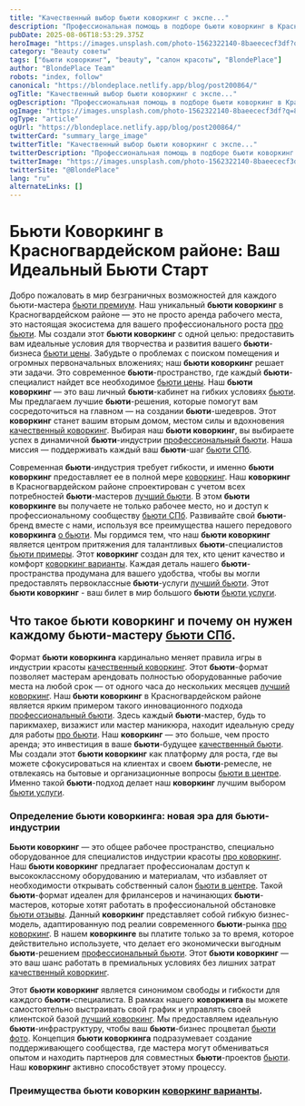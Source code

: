 ```yaml
---
title: "Качественный выбор бьюти коворкинг с экспе..."
description: "Профессиональная помощь в подборе бьюти коворкинг в Красногвардейском районе. Тщательный анализ критериев и требований. Воспользуйтесь профессиональными советами..."
pubDate: 2025-08-06T18:53:29.375Z
heroImage: "https://images.unsplash.com/photo-1562322140-8baeececf3df?q=80&w=800&auto=format&fit=crop"
category: "Beauty советы"
tags: ["бьюти коворкинг", "beauty", "салон красоты", "BlondePlace"]
author: "BlondePlace Team"
robots: "index, follow"
canonical: "https://blondeplace.netlify.app/blog/post200864/"
ogTitle: "Качественный выбор бьюти коворкинг с экспе..."
ogDescription: "Профессиональная помощь в подборе бьюти коворкинг в Красногвардейском районе. Тщательный анализ критериев и требований. Воспользуйтесь профессиональными советами..."
ogImage: "https://images.unsplash.com/photo-1562322140-8baeececf3df?q=80&w=800&auto=format&fit=crop"
ogType: "article"
ogUrl: "https://blondeplace.netlify.app/blog/post200864/"
twitterCard: "summary_large_image"
twitterTitle: "Качественный выбор бьюти коворкинг с экспе..."
twitterDescription: "Профессиональная помощь в подборе бьюти коворкинг в Красногвардейском районе. Тщательный анализ критериев и требований. Воспользуйтесь профессиональными советами..."
twitterImage: "https://images.unsplash.com/photo-1562322140-8baeececf3df?q=80&w=800&auto=format&fit=crop"
twitterSite: "@BlondePlace"
lang: "ru"
alternateLinks: []
---
```


<script type="application/ld+json">
{
  "@context": "https://schema.org",
  "@type": "HowTo",
  "name": "Качественный выбор бьюти коворкинг с экспе...",
  "description": "Профессиональная помощь в подборе бьюти коворкинг в Красногвардейском районе. Тщательный анализ критериев и требований. Воспользуйтесь профессиональными советами...",
  "image": {
    "@type": "ImageObject",
    "url": "https://images.unsplash.com/photo-1562322140-8baeececf3df?q=80&w=800&auto=format&fit=crop"
  },
  "aggregateRating": {
    "@type": "AggregateRating",
    "ratingValue": "4.9",
    "reviewCount": 881,
    "bestRating": "5",
    "worstRating": "1"
  },
  "publisher": {
    "@type": "Organization",
    "name": "BlondePlace Beauty Blog",
    "logo": {
      "@type": "ImageObject",
      "url": "https://blondeplace.netlify.app/favicon.svg"
    }
  },
  "datePublished": "2025-08-06T18:53:29.375Z",
  "dateModified": "2025-08-06T18:53:29.375Z",
  "author": {
    "@type": "Person",
    "name": "Эксперт BlondePlace"
  },
  "mainEntityOfPage": {
    "@type": "WebPage",
    "@id": "https://blondeplace.netlify.app/blog/post200864/"
  }
}
</script>

# Бьюти Коворкинг в Красногвардейском районе: Ваш Идеальный Бьюти Старт

Добро пожаловать в мир безграничных возможностей для каждого бьюти-мастера [бьюти премиум](https://blondeplace.ru/#comments). Наш уникальный **бьюти коворкинг** в Красногвардейском районе — это не просто аренда рабочего места, это настоящая экосистема для вашего профессионального роста [про бьюти](/blog/post10428/). Мы создали этот **бьюти коворкинг** с одной целью: предоставить вам идеальные условия для творчества и развития вашего **бьюти**-бизнеса [бьюти цены](/blog/post3057/). Забудьте о проблемах с поиском помещения и огромных первоначальных вложениях; наш **бьюти коворкинг** решает эти задачи. Это современное **бьюти**-пространство, где каждый **бьюти**-специалист найдет все необходимое [бьюти цены](/blog/post5496/). Наш **бьюти коворкинг** — это ваш личный **бьюти**-кабинет на гибких условиях [бьюти](https://blondeplace.ru/#comments). Мы предлагаем лучшие **бьюти**-решения, которые помогут вам сосредоточиться на главном — на создании **бьюти**-шедевров. Этот **коворкинг** станет вашим вторым домом, местом силы и вдохновения [качественный коворкинг](https://blondeplace.ru/#coworking). Выбирая наш **бьюти коворкинг**, вы выбираете успех в динамичной **бьюти**-индустрии [профессиональный бьюти](https://blondeplace.ru/#discount). Наша миссия — поддерживать каждый ваш **бьюти**-шаг [бьюти СПб](https://blondeplace.ru).

Современная **бьюти**-индустрия требует гибкости, и именно **бьюти коворкинг** предоставляет ее в полной мере [коворкинг](https://blondeplace.ru/#discount). Наш **коворкинг** в Красногвардейском районе спроектирован с учетом всех потребностей **бьюти**-мастеров [лучший бьюти](https://blondeplace.ru/#news). В этом **бьюти коворкинге** вы получаете не только рабочее место, но и доступ к профессиональному сообществу [бьюти СПб](https://blondeplace.ru). Развивайте свой **бьюти**-бренд вместе с нами, используя все преимущества нашего передового **коворкинга** [о бьюти](/blog/post16470/). Мы гордимся тем, что наш **бьюти коворкинг** является центром притяжения для талантливых **бьюти**-специалистов [бьюти примеры](/blog/post2437/). Этот **коворкинг** создан для тех, кто ценит качество и комфорт [коворкинг варианты](/blog/post14041/). Каждая деталь нашего **бьюти**-пространства продумана для вашего удобства, чтобы вы могли предоставлять первоклассные **бьюти**-услуги [лучший бьюти](https://blondeplace.ru/#brands). Этот **бьюти коворкинг** - ваш билет в мир большого **бьюти** [бьюти услуги](https://blondeplace.ru/#comments).

## Что такое бьюти коворкинг и почему он нужен каждому бьюти-мастеру [бьюти СПб](https://blondeplace.ru).

Формат **бьюти коворкинга** кардинально меняет правила игры в индустрии красоты [качественный коворкинг](https://blondeplace.ru/#coworking). Этот **бьюти**-формат позволяет мастерам арендовать полностью оборудованные рабочие места на любой срок — от одного часа до нескольких месяцев [лучший коворкинг](https://blondeplace.ru/#comments). Наш **бьюти коворкинг** в Красногвардейском районе является ярким примером такого инновационного подхода [профессиональный бьюти](https://blondeplace.ru/#about). Здесь каждый **бьюти**-мастер, будь то парикмахер, визажист или мастер маникюра, находит идеальную среду для работы [про бьюти](/blog/post20620/). Наш **коворкинг** — это больше, чем просто аренда; это инвестиция в ваше **бьюти**-будущее [качественный бьюти](https://blondeplace.ru/#comments). Мы создали этот **бьюти коворкинг** как платформу для роста, где вы можете сфокусироваться на клиентах и своем **бьюти**-ремесле, не отвлекаясь на бытовые и организационные вопросы [бьюти в центре](https://blondeplace.ru/#coworking). Именно такой **бьюти**-подход делает наш **коворкинг** лучшим выбором [бьюти услуги](https://blondeplace.ru/#services).

### Определение бьюти коворкинга: новая эра для бьюти-индустрии

**Бьюти коворкинг** — это общее рабочее пространство, специально оборудованное для специалистов индустрии красоты [про коворкинг](/blog/post12936/). Наш **бьюти коворкинг** предлагает профессионалам доступ к высококлассному оборудованию и материалам, что избавляет от необходимости открывать собственный салон [бьюти в центре](https://blondeplace.ru/#about). Такой **бьюти**-формат идеален для фрилансеров и начинающих **бьюти**-мастеров, которые хотят работать в профессиональной обстановке [бьюти отзывы](/blog/post19264/). Данный **коворкинг** представляет собой гибкую бизнес-модель, адаптированную под реалии современного **бьюти**-рынка [про коворкинг](/blog/post3796/). В нашем **коворкинге** вы платите только за то время, которое действительно используете, что делает его экономически выгодным **бьюти**-решением [профессиональный бьюти](https://blondeplace.ru/#coworking). Этот **бьюти коворкинг** — это ваш шанс работать в премиальных условиях без лишних затрат [качественный коворкинг](https://blondeplace.ru/#services).

Этот **бьюти коворкинг** является синонимом свободы и гибкости для каждого **бьюти**-специалиста. В рамках нашего **коворкинга** вы можете самостоятельно выстраивать свой график и управлять своей клиентской базой [лучший коворкинг](https://blondeplace.ru/#masters). Мы предоставляем идеальную **бьюти**-инфраструктуру, чтобы ваш **бьюти**-бизнес процветал [бьюти фото](/blog/post10859/). Концепция **бьюти коворкинга** подразумевает создание поддерживающего сообщества, где мастера могут обмениваться опытом и находить партнеров для совместных **бьюти**-проектов [бьюти](https://blondeplace.ru/#comments). Наш **коворкинг** активно способствует этому процессу.

### Преимущества бьюти коворкин [коворкинг варианты](/blog/post19671/).